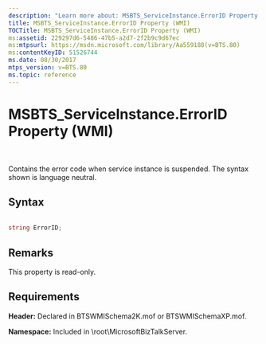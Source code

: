 ```yaml
---
description: "Learn more about: MSBTS_ServiceInstance.ErrorID Property (WMI)"
title: MSBTS_ServiceInstance.ErrorID Property (WMI)
TOCTitle: MSBTS_ServiceInstance.ErrorID Property (WMI)
ms:assetid: 229297d6-5486-47b5-a2d7-2f2b9c9d67ec
ms:mtpsurl: https://msdn.microsoft.com/library/Aa559188(v=BTS.80)
ms:contentKeyID: 51526744
ms.date: 08/30/2017
mtps_version: v=BTS.80
ms.topic: reference
---
```


# MSBTS\_ServiceInstance.ErrorID Property (WMI)

 

Contains the error code when service instance is suspended. The syntax shown is language neutral.

## Syntax

```C#
  
string ErrorID;  
```

## Remarks

This property is read-only.

## Requirements

**Header:** Declared in BTSWMISchema2K.mof or BTSWMISchemaXP.mof.

**Namespace:** Included in \\root\\MicrosoftBizTalkServer.

